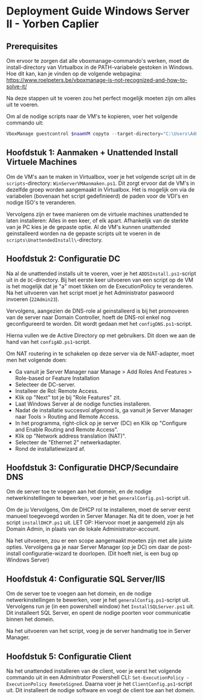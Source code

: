# Deployment Guide Windows Server II - Yorben Caplier

## Prerequisites

Om ervoor te zorgen dat alle vboxmanage-commando's werken, moet de install-directory van Virtualbox in de PATH-variabele gestoken in Windows. Hoe dit kan, kan je vinden op de volgende webpagina: https://www.roelpeters.be/vboxmanage-is-not-recognized-and-how-to-solve-it/

Na deze stappen uit te voeren zou het perfect mogelijk moeten zijn om alles uit te voeren.

Om al de nodige scripts naar de VM's te kopieren, voer het volgende commando uit:
```powershell
VboxManage guestcontrol $naamVM copyto --target-directory="C:\Users\Administrator\Desktop" "C:\Users\yorbe\Desktop\Windows Server II\scripts" --username Administrator --password 22Admin23
```
## Hoofdstuk 1: Aanmaken + Unattended Install Virtuele Machines

Om de VM's aan te maken in Virtualbox, voer je het volgende script uit in de `scripts`-directory: `WinServerVMAanmaken.ps1`. Dit zorgt ervoor dat de VM's in dezelfde groep worden aangemaakt in Virtualbox. Het is mogelijk om via de variabelen (bovenaan het script gedefinieerd) de paden voor de VDI's en nodige ISO's te veranderen.

Vervolgens zijn er twee manieren om de virtuele machines unattended te laten installeren: Alles in een keer, of elk apart. Afhankelijk van de sterkte van je PC kies je de gepaste optie. Al de VM's kunnen unattended geinstalleerd worden na de gepaste scripts uit te voeren in de `scripts\UnattendedInstall\`-directory.


## Hoofdstuk 2: Configuratie DC

Na al de unattended installs uit te voeren, voer je het `ADDSInstall.ps1`-script uit in de `DC`-directory. Bij het eerste keer uitvoeren van een script op de VM is het mogelijk dat je "a" moet tikken om de ExecutionPolicy te veranderen. Na het uitvoeren van het script moet je het Administrator paswoord invoeren (`22Admin23`).

Vervolgens, aangezien de DNS-role al geinstalleerd is bij het promoveren van de server naar Domain Controller, hoeft de DNS-rol enkel nog geconfigureerd te worden. Dit wordt gedaan met het `configDNS.ps1`-script.

Hierna vullen we de Active Directory op met gebruikers. Dit doen we aan de hand van het `configAD.ps1`-script.


Om NAT routering in te schakelen op deze server via de NAT-adapter, moet men het volgende doen:
- Ga vanuit je Server Manager naar Manage > Add Roles And Features > Role-based or Feature Installation
- Selecteer de DC-server.
- Installeer de Rol: Remote Access.
- Klik op "Next" tot je bij "Role Features" zit.
- Laat Windows Server al de nodige functies installeren.
- Nadat de installatie succesvol afgerond is, ga vanuit je Server Manager naar Tools > Routing and Remote Access.
- In het programma, right-click op je server (DC) en Klik op "Configure and Enable Routing and Remote Access".
- Klik op "Network address translation (NAT)".
- Selecteer de "Ethernet 2" netwerkadapter.
- Rond de installatiewizard af.


## Hoofdstuk 3: Configuratie DHCP/Secundaire DNS

Om de server toe te voegen aan het domein, en de nodige netwerkinstellingen te bewerken, voer je het `generalConfig.ps1`-script uit. 

Om de ju
Vervolgens, Om de DHCP rol te installeren, moet de server eerst manueel toegevoegd worden in Server Manager. Na dit te doen, voer je het script `installDHCP.ps1` uit. LET OP: Hiervoor moet je aangemeld zijn als Domain Admin, in plaats van de lokale Administrator-account.

Na het uitvoeren, zou er een scope aangemaakt moeten zijn met alle juiste opties. Vervolgens ga je naar Server Manager (op je DC) om daar de post-install configuratie-wizard te doorlopen. (Dit hoeft niet, is een bug op Windows Server)



## Hoofdstuk 4: Configuratie SQL Server/IIS

Om de server toe te voegen aan het domein, en de nodige netwerkinstellingen te bewerken, voer je het `generalConfig.ps1`-script uit. Vervolgens run je (in een powershell window) het `InstallSQLServer.ps1` uit. Dit installeert SQL Server, en opent de nodige poorten voor communicatie binnen het domein.

Na het uitvoeren van het script, voeg je de server handmatig toe in Server Manager.

## Hoofdstuk 5: Configuratie Client

Na het unattended installeren van de client, voer je eerst het volgende commando uit in een Adminitrator Powershell CLI: ```Set-ExecutionPolicy -ExecutionPolicy RemoteSigned```. Daarna voer je het `ClientConfig.ps1`-script uit. Dit installeert de nodige software en voegt de client toe aan het domein.